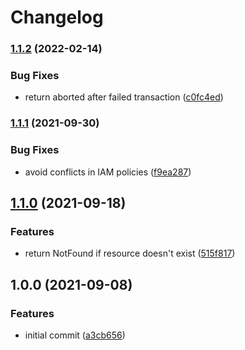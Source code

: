 # Changelog

### [1.1.2](https://www.github.com/grbac/grbac/compare/v1.1.1...v1.1.2) (2022-02-14)


### Bug Fixes

* return aborted after failed transaction ([c0fc4ed](https://www.github.com/grbac/grbac/commit/c0fc4ed20f24894ca78f8a7b11473ff95bf5554e))

### [1.1.1](https://www.github.com/grbac/grbac/compare/v1.1.0...v1.1.1) (2021-09-30)


### Bug Fixes

* avoid conflicts in IAM policies ([f9ea287](https://www.github.com/grbac/grbac/commit/f9ea287e157e7a542bbd5acd76501f0deb644737))

## [1.1.0](https://www.github.com/grbac/grbac/compare/v1.0.0...v1.1.0) (2021-09-18)


### Features

* return NotFound if resource doesn't exist ([515f817](https://www.github.com/grbac/grbac/commit/515f817c7ab34f7edf07abf96c54d223ec4cf2f3))

## 1.0.0 (2021-09-08)


### Features

* initial commit ([a3cb656](https://www.github.com/grbac/grbac/commit/a3cb656afec67cfc88c00cf53238b9c2974a2415))
